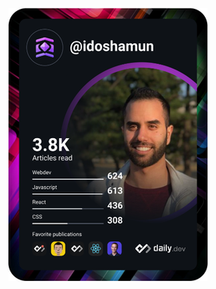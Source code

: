 <a href="https://app.daily.dev/idoshamun"><img src="https://raw.githubusercontent.com/idoshamun/idoshamun/devcard/devcard.svg" width="400" alt="Ido Shamun's Dev Card"/></a>
